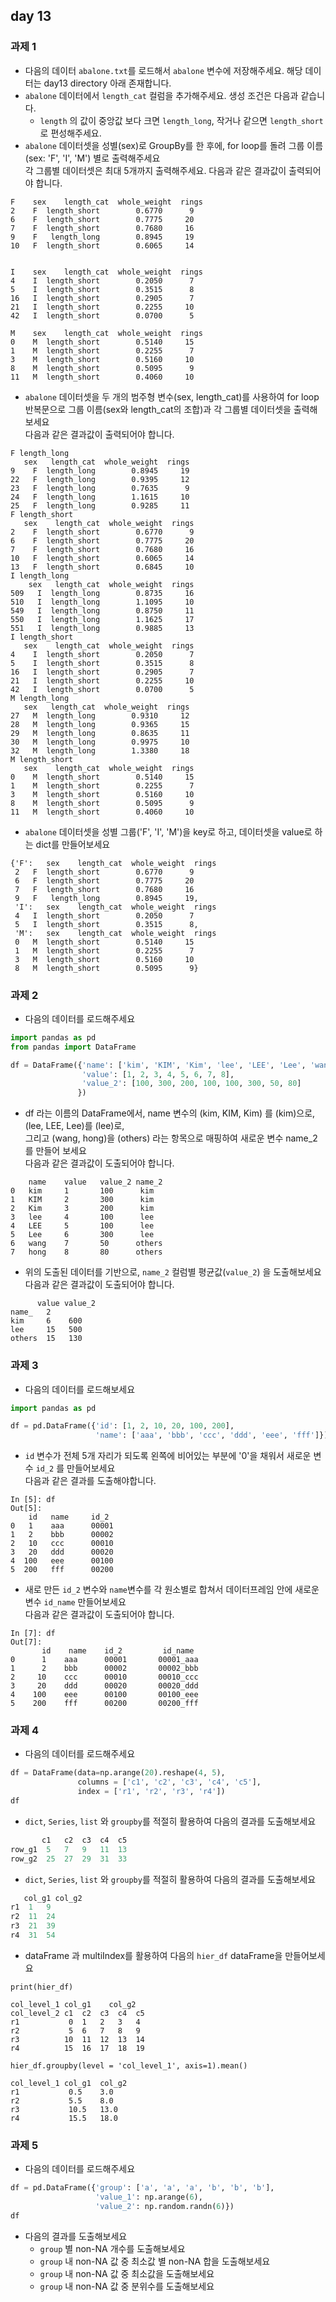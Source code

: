 ## day 13
### 과제 1
- 다음의 데이터 `abalone.txt`를 로드해서 `abalone` 변수에 저장해주세요. 
  해당 데이터는 day13 directory 아래 존재합니다. 
- `abalone` 데이터에서 `length_cat` 컬럼을 추가해주세요. 생성 조건은 다음과 같습니다.  
  - `length` 의 값이 중앙값 보다 크면 `length_long`, 작거나 같으면 `length_short` 로 편성해주세요.
- `abalone` 데이터셋을 성별(sex)로 GroupBy를 한 후에, for loop를 돌려 그룹 이름(sex: 'F', 'I', 'M') 별로 출력해주세요  
  각 그룹별 데이터셋은 최대 5개까지 출력해주세요. 다음과 같은 결과값이 출력되어야 합니다.
~~~
F    sex    length_cat  whole_weight  rings
2    F  length_short        0.6770      9
6    F  length_short        0.7775     20
7    F  length_short        0.7680     16
9    F   length_long        0.8945     19
10   F  length_short        0.6065     14


I    sex    length_cat  whole_weight  rings
4    I  length_short        0.2050      7
5    I  length_short        0.3515      8
16   I  length_short        0.2905      7
21   I  length_short        0.2255     10
42   I  length_short        0.0700      5

M    sex    length_cat  whole_weight  rings
0    M  length_short        0.5140     15
1    M  length_short        0.2255      7
3    M  length_short        0.5160     10
8    M  length_short        0.5095      9
11   M  length_short        0.4060     10
~~~
- `abalone` 데이터셋을 두 개의 범주형 변수(sex, length_cat)를 사용하여 for loop 반복문으로 그룹 이름(sex와 length_cat의 조합)과 각 그룹별 데이터셋을 출력해보세요  
  다음과 같은 결과값이 출력되어야 합니다.
~~~
F length_long
   sex   length_cat  whole_weight  rings
9    F  length_long        0.8945     19
22   F  length_long        0.9395     12
23   F  length_long        0.7635      9
24   F  length_long        1.1615     10
25   F  length_long        0.9285     11
F length_short
   sex    length_cat  whole_weight  rings
2    F  length_short        0.6770      9
6    F  length_short        0.7775     20
7    F  length_short        0.7680     16
10   F  length_short        0.6065     14
13   F  length_short        0.6845     10
I length_long
    sex   length_cat  whole_weight  rings
509   I  length_long        0.8735     16
510   I  length_long        1.1095     10
549   I  length_long        0.8750     11
550   I  length_long        1.1625     17
551   I  length_long        0.9885     13
I length_short
   sex    length_cat  whole_weight  rings
4    I  length_short        0.2050      7
5    I  length_short        0.3515      8
16   I  length_short        0.2905      7
21   I  length_short        0.2255     10
42   I  length_short        0.0700      5
M length_long
   sex   length_cat  whole_weight  rings
27   M  length_long        0.9310     12
28   M  length_long        0.9365     15
29   M  length_long        0.8635     11
30   M  length_long        0.9975     10
32   M  length_long        1.3380     18
M length_short
   sex    length_cat  whole_weight  rings
0    M  length_short        0.5140     15
1    M  length_short        0.2255      7
3    M  length_short        0.5160     10
8    M  length_short        0.5095      9
11   M  length_short        0.4060     10
~~~
- `abalone` 데이터셋을 성별 그룹('F', 'I', 'M')을 key로 하고, 데이터셋을 value로 하는 dict를 만들어보세요
~~~
{'F':   sex    length_cat  whole_weight  rings
 2   F  length_short        0.6770      9
 6   F  length_short        0.7775     20
 7   F  length_short        0.7680     16
 9   F   length_long        0.8945     19,
 'I':   sex    length_cat  whole_weight  rings
 4   I  length_short        0.2050      7
 5   I  length_short        0.3515      8,
 'M':   sex    length_cat  whole_weight  rings
 0   M  length_short        0.5140     15
 1   M  length_short        0.2255      7
 3   M  length_short        0.5160     10
 8   M  length_short        0.5095      9}
~~~

### 과제 2
- 다음의 데이터를 로드해주세요
~~~python
import pandas as pd
from pandas import DataFrame

df = DataFrame({'name': ['kim', 'KIM', 'Kim', 'lee', 'LEE', 'Lee', 'wang', 'hong'], 
                'value': [1, 2, 3, 4, 5, 6, 7, 8], 
                'value_2': [100, 300, 200, 100, 100, 300, 50, 80]
               })
~~~
- df 라는 이름의 DataFrame에서, name 변수의 (kim, KIM, Kim) 를 (kim)으로, (lee, LEE, Lee)를 (lee)로,  
  그리고 (wang, hong)을 (others) 라는 항목으로 매핑하여 새로운 변수 name_2 를 만들어 보세요  
  다음과 같은 결과값이 도출되어야 합니다.
~~~
    name	value	value_2	name_2
0	kim	    1	    100	     kim
1	KIM	    2	    300	     kim
2	Kim	    3	    200	     kim
3	lee	    4	    100	     lee
4	LEE	    5	    100	     lee
5	Lee  	6	    300	     lee
6	wang	7	    50	    others
7	hong	8	    80	    others
~~~
- 위의 도출된 데이터를 기반으로, `name_2` 컬럼별 평균값(`value_2`) 을 도출해보세요  
  다음과 같은 결과값이 도출되어야 합니다.
~~~
      value	value_2
name_   2		
kim	    6	 600
lee	    15	 500
others	15	 130
~~~

### 과제 3
- 다음의 데이터를 로드해보세요
~~~python
import pandas as pd

df = pd.DataFrame({'id': [1, 2, 10, 20, 100, 200], 
                   'name': ['aaa', 'bbb', 'ccc', 'ddd', 'eee', 'fff']})
~~~
- `id` 변수가 전체 5개 자리가 되도록 왼쪽에 비어있는 부분에 '0'을 채워서 새로운 변수 `id_2` 를 만들어보세요  
  다음과 같은 결과를 도출해야합니다.
~~~
In [5]: df
Out[5]: 
    id   name     id_2
0   1    aaa      00001
1   2    bbb      00002
2   10   ccc      00010
3   20   ddd      00020
4  100   eee      00100
5  200   fff      00200
~~~
- 새로 만든 `id_2` 변수와 `name`변수를 각 원소별로 합쳐서 데이터프레임 안에 새로운 변수 `id_name` 만들어보세요  
  다음과 같은 결과값이 도출되어야 합니다.
~~~
In [7]: df
Out[7]: 
       id    name    id_2         id_name
0      1    aaa      00001       00001_aaa
1      2    bbb      00002       00002_bbb
2     10    ccc      00010       00010_ccc
3     20    ddd      00020       00020_ddd
4    100    eee      00100       00100_eee
5    200    fff      00200       00200_fff 
~~~

### 과제 4
- 다음의 데이터를 로드해주세요  
~~~python
df = DataFrame(data=np.arange(20).reshape(4, 5),
               columns = ['c1', 'c2', 'c3', 'c4', 'c5'], 
               index = ['r1', 'r2', 'r3', 'r4'])
df
~~~
- `dict`, `Series`, `list` 와 `groupby`를 적절히 활용하여 다음의 결과를 도출해보세요  
~~~python
       c1	c2	c3	c4	c5
row_g1	5	7	9	11	13
row_g2	25	27	29	31	33
~~~
-  `dict`, `Series`, `list` 와 `groupby`를 적절히 활용하여 다음의 결과를 도출해보세요  
~~~python
   col_g1 col_g2
r1	1	9
r2	11	24
r3	21	39
r4	31	54
~~~
- dataFrame 과 multiIndex를 활용하여 다음의 `hier_df` dataFrame을 만들어보세요  
~~~
print(hier_df)

col_level_1	col_g1	  col_g2
col_level_2	c1	c2	c3	c4	c5
r1	         0	1	2	3	4
r2	         5	6	7	8	9
r3	        10	11	12	13	14
r4	        15	16	17	18	19
 
hier_df.groupby(level = 'col_level_1', axis=1).mean()

col_level_1	col_g1	col_g2
r1	         0.5	3.0
r2	         5.5	8.0
r3	         10.5	13.0
r4	         15.5	18.0
~~~

### 과제 5
- 다음의 데이터를 로드해주세요
~~~python
df = pd.DataFrame({'group': ['a', 'a', 'a', 'b', 'b', 'b'], 
                   'value_1': np.arange(6), 
                   'value_2': np.random.randn(6)})
df
~~~
- 다음의 결과를 도출해보세요
  - `group` 별 non-NA 개수를 도출해보세요  
  - `group` 내 non-NA 값 중 최소값 별 non-NA 합을 도출해보세요
  - `group` 내 non-NA 값 중 최소값을 도출해보세요
  - `group` 내 non-NA 값 중 분위수를 도출해보세요